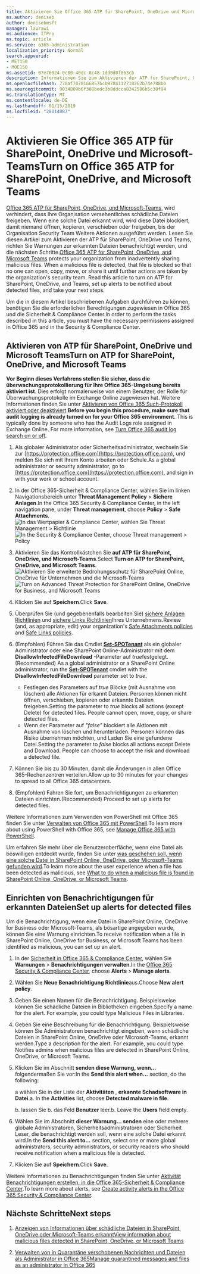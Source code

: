 ```yaml
---
title: Aktivieren Sie Office 365 ATP für SharePoint, OneDrive und Microsoft-Teams
ms.author: deniseb
author: denisebmsft
manager: laurawi
ms.audience: ITPro
ms.topic: article
ms.service: o365-administration
localization_priority: Normal
search.appverid:
- MET150
- MOE150
ms.assetid: 07e76024-0c80-40dc-8c48-1dd0d0f863cb
description: Informationen Sie zum Aktivieren der ATP für SharePoint, OneDrive und Teams, einschließlich wie Warnungen für erkannten Dateien festgelegt.
ms.openlocfilehash: 770af7078166857bcb9784112710262b7de788bb
ms.sourcegitcommit: 9034809b6f308bedc3b8ddcca8242586b5c30f94
ms.translationtype: MT
ms.contentlocale: de-DE
ms.lasthandoff: 01/15/2019
ms.locfileid: "28014887"
---
```

# <a name="turn-on-office-365-atp-for-sharepoint-onedrive-and-microsoft-teams"></a><span data-ttu-id="e6b7f-103">Aktivieren Sie Office 365 ATP für SharePoint, OneDrive und Microsoft-Teams</span><span class="sxs-lookup"><span data-stu-id="e6b7f-103">Turn on Office 365 ATP for SharePoint, OneDrive, and Microsoft Teams</span></span>

<span data-ttu-id="e6b7f-p101">[Office 365 ATP für SharePoint, OneDrive, und Microsoft-Teams,](atp-for-spo-odb-and-teams.md) wird verhindert, dass Ihre Organisation versehentliches schädliche Dateien freigeben. Wenn eine solche Datei erkannt wird, wird diese Datei blockiert, damit niemand öffnen, kopieren, verschieben oder freigeben, bis der Organisation Security Team Weitere Aktionen ausgeführt werden. Lesen Sie diesen Artikel zum Aktivieren der ATP für SharePoint, OneDrive und Teams, richten Sie Warnungen zur erkannten Dateien benachrichtigt werden, und die nächsten Schritte.</span><span class="sxs-lookup"><span data-stu-id="e6b7f-p101">[Office 365 ATP for SharePoint, OneDrive, and Microsoft Teams](atp-for-spo-odb-and-teams.md) protects your organization from inadvertently sharing malicious files. When a malicious file is detected, that file is blocked so that no one can open, copy, move, or share it until further actions are taken by the organization's security team. Read this article to turn on ATP for SharePoint, OneDrive, and Teams, set up alerts to be notified about detected files, and take your next steps.</span></span> 
  
<span data-ttu-id="e6b7f-107">Um die in diesem Artikel beschriebenen Aufgaben durchführen zu können, benötigen Sie die erforderlichen Berechtigungen zugewiesen in Office 365 und die Sicherheit &amp; Compliance Center.</span><span class="sxs-lookup"><span data-stu-id="e6b7f-107">In order to perform the tasks described in this article, you must have the necessary permissions assigned in Office 365 and in the Security &amp; Compliance Center.</span></span>
  
## <a name="turn-on-atp-for-sharepoint-onedrive-and-microsoft-teams"></a><span data-ttu-id="e6b7f-108">Aktivieren von ATP für SharePoint, OneDrive und Microsoft Teams</span><span class="sxs-lookup"><span data-stu-id="e6b7f-108">Turn on ATP for SharePoint, OneDrive, and Microsoft Teams</span></span>

 <span data-ttu-id="e6b7f-p102">**Vor Beginn dieses Verfahrens stellen Sie sicher, dass die überwachungsprotokollierung für Ihre Office 365-Umgebung bereits aktiviert ist**. Dies erfolgt normalerweise von einem Benutzer, der Rolle für Überwachungsprotokolle im Exchange Online zugewiesen hat. Weitere Informationen finden Sie unter [Aktivieren von Office 365 Such-Protokoll aktiviert oder deaktiviert](turn-audit-log-search-on-or-off.md).</span><span class="sxs-lookup"><span data-stu-id="e6b7f-p102">**Before you begin this procedure, make sure that audit logging is already turned on for your Office 365 environment**. This is typically done by someone who has the Audit Logs role assigned in Exchange Online. For more information, see [Turn Office 365 audit log search on or off](turn-audit-log-search-on-or-off.md).</span></span>
  
1. <span data-ttu-id="e6b7f-112">Als globaler Administrator oder Sicherheitsadministrator, wechseln Sie zur [https://protection.office.com](https://protection.office.com), und melden Sie sich mit Ihrem Konto arbeiten oder Schule.</span><span class="sxs-lookup"><span data-stu-id="e6b7f-112">As a global administrator or security administrator, go to [https://protection.office.com](https://protection.office.com), and sign in with your work or school account.</span></span>
    
2. <span data-ttu-id="e6b7f-113">In der Office 365-Sicherheit &amp; Compliance Center, wählen Sie im linken Navigationsbereich unter **Threat Management** **Policy** \> **Sichere Anlagen**.</span><span class="sxs-lookup"><span data-stu-id="e6b7f-113">In the Office 365 Security &amp; Compliance Center, in the left navigation pane, under **Threat management**, choose **Policy** \> **Safe Attachments**.</span></span> <br/><span data-ttu-id="e6b7f-114">![In das Wertpapier &amp; Compliance Center, wählen Sie Threat Management \> Richtlinie](media/08849c91-f043-4cd1-a55e-d440c86442f2.png)</span><span class="sxs-lookup"><span data-stu-id="e6b7f-114">![In the Security &amp; Compliance Center, choose Threat management \> Policy](media/08849c91-f043-4cd1-a55e-d440c86442f2.png)</span></span>
  
3. <span data-ttu-id="e6b7f-115">Aktivieren Sie das Kontrollkästchen Sie **auf ATP für SharePoint, OneDrive, und Microsoft-Teams**.</span><span class="sxs-lookup"><span data-stu-id="e6b7f-115">Select **Turn on ATP for SharePoint, OneDrive, and Microsoft Teams**.</span></span><br/><span data-ttu-id="e6b7f-116">![Aktivieren Sie erweiterte Bedrohungsschutz für SharePoint Online, OneDrive für Unternehmen und die Microsoft-Teams](media/48cfaace-59cc-4e60-bf86-05ff6b99bdbf.png)</span><span class="sxs-lookup"><span data-stu-id="e6b7f-116">![Turn on Advanced Threat Protection for SharePoint Online, OneDrive for Business, and Microsoft Teams](media/48cfaace-59cc-4e60-bf86-05ff6b99bdbf.png)</span></span>
  
4. <span data-ttu-id="e6b7f-117">Klicken Sie auf **Speichern**.</span><span class="sxs-lookup"><span data-stu-id="e6b7f-117">Click **Save**.</span></span>
    
5. <span data-ttu-id="e6b7f-118">Überprüfen Sie (und gegebenenfalls bearbeiten Sie) [sichere Anlagen Richtlinien](set-up-atp-safe-attachments-policies.md) und [sichere Links Richtlinien](set-up-atp-safe-links-policies.md)Ihres Unternehmens.</span><span class="sxs-lookup"><span data-stu-id="e6b7f-118">Review (and, as appropriate, edit) your organization's [Safe Attachments policies](set-up-atp-safe-attachments-policies.md) and [Safe Links policies](set-up-atp-safe-links-policies.md).</span></span>
    
6. <span data-ttu-id="e6b7f-119">(Empfohlen) Führen Sie das Cmdlet **[Set-SPOTenant](https://docs.microsoft.com/powershell/module/sharepoint-online/Set-SPOTenant?view=sharepoint-ps)** als ein globaler Administrator oder eine SharePoint Online-Administrator mit dem **DisallowInfectedFileDownload** -Parameter auf *true*festgelegt.</span><span class="sxs-lookup"><span data-stu-id="e6b7f-119">(Recommended) As a global administrator or a SharePoint Online administrator, run the **[Set-SPOTenant](https://docs.microsoft.com/powershell/module/sharepoint-online/Set-SPOTenant?view=sharepoint-ps)** cmdlet with the **DisallowInfectedFileDownload** parameter set to  *true*.</span></span> <br/>
      - <span data-ttu-id="e6b7f-p103">Festlegen des Parameters auf *true* Blöcke (mit Ausnahme von löschen) alle Aktionen für erkannt Dateien. Personen können nicht öffnen, verschieben, kopieren oder erkannte Dateien freigeben.</span><span class="sxs-lookup"><span data-stu-id="e6b7f-p103">Setting the parameter to *true* blocks all actions (except Delete) for detected files. People cannot open, move, copy, or share detected files.</span></span>
      - <span data-ttu-id="e6b7f-p104">Wenn der Parameter auf *"false"* blockiert alle Aktionen mit Ausnahme von löschen und herunterladen. Personen können das Risiko übernehmen möchten, und Laden Sie eine gefundene Datei.</span><span class="sxs-lookup"><span data-stu-id="e6b7f-p104">Setting the parameter to *false* blocks all actions except Delete and Download. People can choose to accept the risk and download a detected file.</span></span>  
   
7. <span data-ttu-id="e6b7f-124">Können Sie bis zu 30 Minuten, damit die Änderungen in allen Office 365-Rechenzentren verteilen.</span><span class="sxs-lookup"><span data-stu-id="e6b7f-124">Allow up to 30 minutes for your changes to spread to all Office 365 datacenters.</span></span>
    
8. <span data-ttu-id="e6b7f-125">(Empfohlen) Fahren Sie fort, um Benachrichtigungen zu erkannten Dateien einrichten.</span><span class="sxs-lookup"><span data-stu-id="e6b7f-125">(Recommended) Proceed to set up alerts for detected files.</span></span>
    
<span data-ttu-id="e6b7f-126">Weitere Informationen zum Verwenden von PowerShell mit Office 365 finden Sie unter [Verwalten von Office 365 mit PowerShell](https://docs.microsoft.com/office365/enterprise/powershell/manage-office-365-with-office-365-powershell).</span><span class="sxs-lookup"><span data-stu-id="e6b7f-126">To learn more about using PowerShell with Office 365, see [Manage Office 365 with PowerShell](https://docs.microsoft.com/office365/enterprise/powershell/manage-office-365-with-office-365-powershell).</span></span> 

<span data-ttu-id="e6b7f-127">Um erfahren Sie mehr über die Benutzeroberfläche, wenn eine Datei als böswilligen entdeckt wurde, finden Sie unter [was geschehen soll, wenn eine solche Datei in SharePoint Online, OneDrive, oder Microsoft-Teams gefunden wird](https://support.office.com/article/01e902ad-a903-4e0f-b093-1e1ac0c37ad2).</span><span class="sxs-lookup"><span data-stu-id="e6b7f-127">To learn more about the user experience when a file has been detected as malicious, see [What to do when a malicious file is found in SharePoint Online, OneDrive, or Microsoft Teams](https://support.office.com/article/01e902ad-a903-4e0f-b093-1e1ac0c37ad2).</span></span> 
  
## <a name="set-up-alerts-for-detected-files"></a><span data-ttu-id="e6b7f-128">Einrichten von Benachrichtigungen für erkannten Dateien</span><span class="sxs-lookup"><span data-stu-id="e6b7f-128">Set up alerts for detected files</span></span>

<span data-ttu-id="e6b7f-129">Um die Benachrichtigung, wenn eine Datei in SharePoint Online, OneDrive for Business oder Microsoft-Teams, als bösartige angegeben wurde, können Sie eine Warnung einrichten.</span><span class="sxs-lookup"><span data-stu-id="e6b7f-129">To receive notification when a file in SharePoint Online, OneDrive for Business, or Microsoft Teams has been identified as malicious, you can set up an alert.</span></span>
  
1. <span data-ttu-id="e6b7f-130">In der [Sicherheit in Office 365 &amp; Compliance Center](https://protection.office.com), wählen Sie **Warnungen** \> **Benachrichtigungen verwalten**.</span><span class="sxs-lookup"><span data-stu-id="e6b7f-130">In the [Office 365 Security &amp; Compliance Center](https://protection.office.com), choose **Alerts** \> **Manage alerts**.</span></span>
    
2. <span data-ttu-id="e6b7f-131">Wählen Sie **Neue Benachrichtigung Richtlinie**aus.</span><span class="sxs-lookup"><span data-stu-id="e6b7f-131">Choose **New alert policy**.</span></span>
    
3. <span data-ttu-id="e6b7f-p105">Geben Sie einen Namen für die Benachrichtigung. Beispielsweise können Sie schädliche Dateien in Bibliotheken eingeben.</span><span class="sxs-lookup"><span data-stu-id="e6b7f-p105">Specify a name for the alert. For example, you could type Malicious Files in Libraries.</span></span>
    
4. <span data-ttu-id="e6b7f-p106">Geben Sie eine Beschreibung für die Benachrichtigung. Beispielsweise können Sie Administratoren benachrichtigt eingeben, wenn schädliche Dateien in SharePoint Online, OneDrive oder Microsoft-Teams, erkannt werden.</span><span class="sxs-lookup"><span data-stu-id="e6b7f-p106">Type a description for the alert. For example, you could type Notifies admins when malicious files are detected in SharePoint Online, OneDrive, or Microsoft Teams.</span></span>
    
5. <span data-ttu-id="e6b7f-136">Klicken Sie im Abschnitt **senden diese Warnung, wenn...** folgendermaßen Sie vor:</span><span class="sxs-lookup"><span data-stu-id="e6b7f-136">In the **Send this alert when...** section, do the following:</span></span> 
    
    <span data-ttu-id="e6b7f-p107">a wählen Sie in der Liste der **Aktivitäten** , **erkannte Schadsoftware in Datei**.</span><span class="sxs-lookup"><span data-stu-id="e6b7f-p107">a. In the **Activities** list, choose **Detected malware in file**.</span></span>
    
    <span data-ttu-id="e6b7f-p108">b. lassen Sie b. das Feld **Benutzer** leer.</span><span class="sxs-lookup"><span data-stu-id="e6b7f-p108">b. Leave the **Users** field empty.</span></span> 
    
6. <span data-ttu-id="e6b7f-141">Wählen Sie im Abschnitt **dieser Warnung... senden** eine oder mehrere globale Administratoren, Sicherheitsadministratoren oder Sicherheit Leser, die benachrichtigt werden soll, wenn eine solche Datei erkannt wird.</span><span class="sxs-lookup"><span data-stu-id="e6b7f-141">In the **Send this alert to...** section, select one or more global administrators, security administrators, or security readers who should receive notification when a malicious file is detected.</span></span> 
    
7. <span data-ttu-id="e6b7f-142">Klicken Sie auf **Speichern**.</span><span class="sxs-lookup"><span data-stu-id="e6b7f-142">Click **Save**.</span></span>
    
<span data-ttu-id="e6b7f-143">Weitere Informationen zu Benachrichtigungen finden Sie unter [Aktivität Benachrichtigungen erstellen, in die Office 365-Sicherheit &amp; Compliance Center](create-activity-alerts.md).</span><span class="sxs-lookup"><span data-stu-id="e6b7f-143">To learn more about alerts, see [Create activity alerts in the Office 365 Security &amp; Compliance Center](create-activity-alerts.md).</span></span> 
  
## <a name="next-steps"></a><span data-ttu-id="e6b7f-144">Nächste Schritte</span><span class="sxs-lookup"><span data-stu-id="e6b7f-144">Next steps</span></span>

1. [<span data-ttu-id="e6b7f-145">Anzeigen von Informationen über schädliche Dateien in SharePoint, OneDrive oder Microsoft-Teams erkannt</span><span class="sxs-lookup"><span data-stu-id="e6b7f-145">View information about malicious files detected in SharePoint, OneDrive, or Microsoft Teams</span></span>](malicious-files-detected-in-spo-odb-or-teams.md)
    
2. [<span data-ttu-id="e6b7f-146">Verwalten von in Quarantäne verschobenen Nachrichten und Dateien als Administrator in Office 365</span><span class="sxs-lookup"><span data-stu-id="e6b7f-146">Manage quarantined messages and files as an administrator in Office 365</span></span>](manage-quarantined-messages-and-files.md)
    

  

